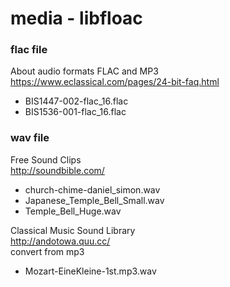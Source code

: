 media - libfloac
===============

### flac file
About audio formats FLAC and MP3 <br/>
https://www.eclassical.com/pages/24-bit-faq.html <br/>
- BIS1447-002-flac_16.flac
- BIS1536-001-flac_16.flac

### wav file
Free Sound Clips <br/>
http://soundbible.com/ <br/>
- church-chime-daniel_simon.wav
- Japanese_Temple_Bell_Small.wav
- Temple_Bell_Huge.wav

Classical Music Sound Library <br/>
http://andotowa.quu.cc/ <br/>
convert from mp3 <br/>
- Mozart-EineKleine-1st.mp3.wav

